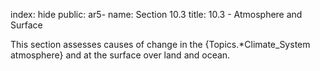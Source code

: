 index: hide
public: ar5-
name: Section 10.3
title: 10.3 - Atmosphere and Surface

This section assesses causes of change in the {Topics.*Climate_System atmosphere} and at the surface over land and ocean.
